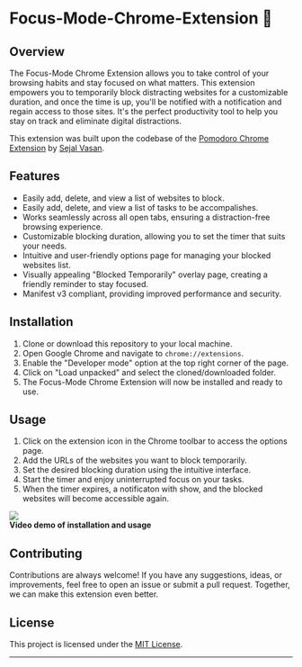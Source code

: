 # Focus-Mode-Chrome-Extension 🤫

## Overview

The Focus-Mode Chrome Extension allows you to take control of your browsing habits and stay focused on what matters. This extension empowers you to temporarily block distracting websites for a customizable duration, and once the time is up, you'll be notified with a notification and regain access to those sites. It's the perfect productivity tool to help you stay on track and eliminate digital distractions.

This extension was built upon the codebase of the [Pomodoro Chrome Extension](https://github.com/sejalvasan/Pomodoro-Chrome-Extension) by [Sejal Vasan](https://github.com/sejalvasan).

## Features

- Easily add, delete, and view a list of websites to block.
- Easily add, delete, and view a list of tasks to be accompalishes.
- Works seamlessly across all open tabs, ensuring a distraction-free browsing experience.
- Customizable blocking duration, allowing you to set the timer that suits your needs.
- Intuitive and user-friendly options page for managing your blocked websites list.
- Visually appealing "Blocked Temporarily" overlay page, creating a friendly reminder to stay focused.
- Manifest v3 compliant, providing improved performance and security.

## Installation

1. Clone or download this repository to your local machine.
2. Open Google Chrome and navigate to `chrome://extensions`.
3. Enable the "Developer mode" option at the top right corner of the page.
4. Click on "Load unpacked" and select the cloned/downloaded folder.
5. The Focus-Mode Chrome Extension will now be installed and ready to use.

## Usage

1. Click on the extension icon in the Chrome toolbar to access the options page.
2. Add the URLs of the websites you want to block temporarily.
3. Set the desired blocking duration using the intuitive interface.
4. Start the timer and enjoy uninterrupted focus on your tasks.
5. When the timer expires, a notificaton with show, and the blocked websites will become accessible again.

[![](https://markdown-videos.deta.dev/youtube/l-B0qQyNxiU)](https://youtu.be/l-B0qQyNxiU)  
**Video demo of installation and usage**

## Contributing

Contributions are always welcome! If you have any suggestions, ideas, or improvements, feel free to open an issue or submit a pull request. Together, we can make this extension even better.

## License

This project is licensed under the [MIT License](LICENSE).

---
